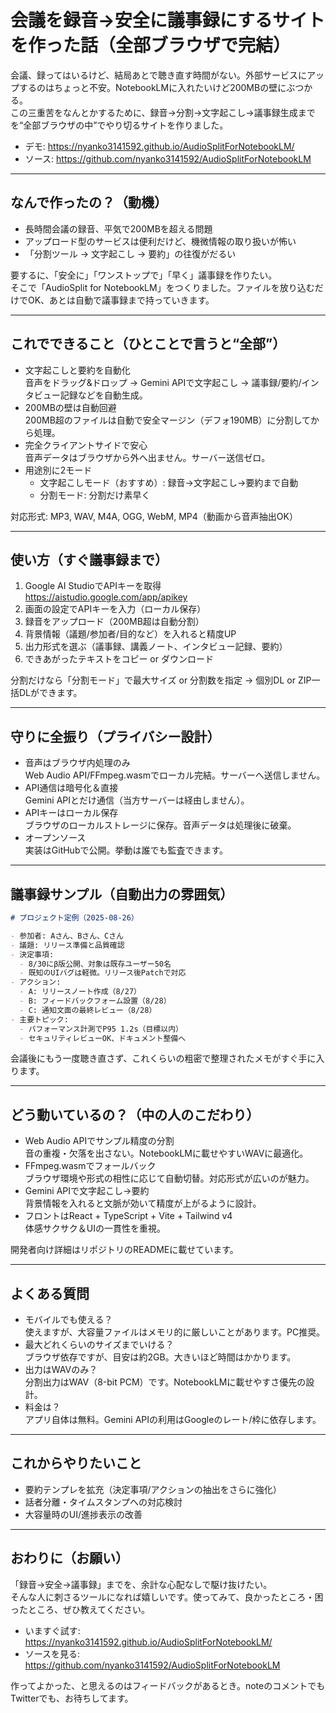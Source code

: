 # 会議を録音→安全に議事録にするサイトを作った話（全部ブラウザで完結）

会議、録ってはいるけど、結局あとで聴き直す時間がない。外部サービスにアップするのはちょっと不安。NotebookLMに入れたいけど200MBの壁にぶつかる。  
この三重苦をなんとかするために、録音→分割→文字起こし→議事録生成までを“全部ブラウザの中”でやり切るサイトを作りました。

- デモ: https://nyanko3141592.github.io/AudioSplitForNotebookLM/  
- ソース: https://github.com/nyanko3141592/AudioSplitForNotebookLM

---

## なんで作ったの？（動機）

- 長時間会議の録音、平気で200MBを超える問題  
- アップロード型のサービスは便利だけど、機微情報の取り扱いが怖い  
- 「分割ツール → 文字起こし → 要約」の往復がだるい

要するに、「安全に」「ワンストップで」「早く」議事録を作りたい。  
そこで「AudioSplit for NotebookLM」をつくりました。ファイルを放り込むだけでOK、あとは自動で議事録まで持っていきます。

---

## これでできること（ひとことで言うと“全部”）

- 文字起こしと要約を自動化  
  音声をドラッグ&ドロップ → Gemini APIで文字起こし → 議事録/要約/インタビュー記録などを自動生成。
- 200MBの壁は自動回避  
  200MB超のファイルは自動で安全マージン（デフォ190MB）に分割してから処理。
- 完全クライアントサイドで安心  
  音声データはブラウザから外へ出ません。サーバー送信ゼロ。
- 用途別に2モード  
  - 文字起こしモード（おすすめ）: 録音→文字起こし→要約まで自動
  - 分割モード: 分割だけ素早く

対応形式: MP3, WAV, M4A, OGG, WebM, MP4（動画から音声抽出OK）

---

## 使い方（すぐ議事録まで）

1. Google AI StudioでAPIキーを取得  
   https://aistudio.google.com/app/apikey
2. 画面の設定でAPIキーを入力（ローカル保存）
3. 録音をアップロード（200MB超は自動分割）
4. 背景情報（議題/参加者/目的など）を入れると精度UP
5. 出力形式を選ぶ（議事録、講義ノート、インタビュー記録、要約）
6. できあがったテキストをコピー or ダウンロード

分割だけなら「分割モード」で最大サイズ or 分割数を指定 → 個別DL or ZIP一括DLができます。

---

## 守りに全振り（プライバシー設計）

- 音声はブラウザ内処理のみ  
  Web Audio API/FFmpeg.wasmでローカル完結。サーバーへ送信しません。
- API通信は暗号化＆直接  
  Gemini APIとだけ通信（当方サーバーは経由しません）。
- APIキーはローカル保存  
  ブラウザのローカルストレージに保存。音声データは処理後に破棄。
- オープンソース  
  実装はGitHubで公開。挙動は誰でも監査できます。

---

## 議事録サンプル（自動出力の雰囲気）

```markdown
# プロジェクト定例（2025-08-26）

- 参加者: Aさん、Bさん、Cさん
- 議題: リリース準備と品質確認
- 決定事項:
  - 8/30にβ版公開、対象は既存ユーザー50名
  - 既知のUIバグは軽微。リリース後Patchで対応
- アクション:
  - A: リリースノート作成（8/27）
  - B: フィードバックフォーム設置（8/28）
  - C: 通知文面の最終レビュー（8/28）
- 主要トピック:
  - パフォーマンス計測でP95 1.2s（目標以内）
  - セキュリティレビューOK、ドキュメント整備へ
```

会議後にもう一度聴き直さず、これくらいの粗密で整理されたメモがすぐ手に入ります。

---

## どう動いているの？（中の人のこだわり）

- Web Audio APIでサンプル精度の分割  
  音の重複・欠落を出さない。NotebookLMに載せやすいWAVに最適化。
- FFmpeg.wasmでフォールバック  
  ブラウザ環境や形式の相性に応じて自動切替。対応形式が広いのが魅力。
- Gemini APIで文字起こし→要約  
  背景情報を入れると文脈が効いて精度が上がるように設計。
- フロントはReact + TypeScript + Vite + Tailwind v4  
  体感サクサク＆UIの一貫性を重視。

開発者向け詳細はリポジトリのREADMEに載せています。

---

## よくある質問

- モバイルでも使える？  
  使えますが、大容量ファイルはメモリ的に厳しいことがあります。PC推奨。
- 最大どれくらいのサイズまでいける？  
  ブラウザ依存ですが、目安は約2GB。大きいほど時間はかかります。
- 出力はWAVのみ？  
  分割出力はWAV（8-bit PCM）です。NotebookLMに載せやすさ優先の設計。
- 料金は？  
  アプリ自体は無料。Gemini APIの利用はGoogleのレート/枠に依存します。

---

## これからやりたいこと

- 要約テンプレを拡充（決定事項/アクションの抽出をさらに強化）
- 話者分離・タイムスタンプへの対応検討
- 大容量時のUI/進捗表示の改善

---

## おわりに（お願い）

「録音→安全→議事録」までを、余計な心配なしで駆け抜けたい。  
そんな人に刺さるツールになれば嬉しいです。使ってみて、良かったところ・困ったところ、ぜひ教えてください。

- いますぐ試す: https://nyanko3141592.github.io/AudioSplitForNotebookLM/  
- ソースを見る: https://github.com/nyanko3141592/AudioSplitForNotebookLM

作ってよかった、と思えるのはフィードバックがあるとき。noteのコメントでもTwitterでも、お待ちしてます。

